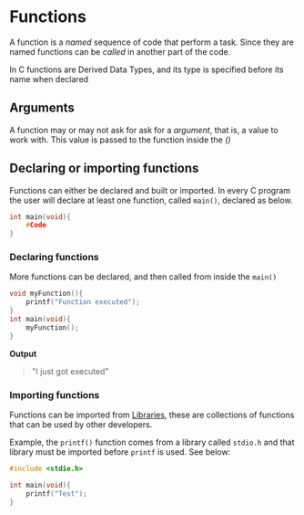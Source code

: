 # Functions
A function is a *named* sequence of code that perform a task.
Since they are named functions can be *called* in another part of the code. 

In C functions are Derived Data Types, and its type is specified before its name when declared

## Arguments
A function may or may not ask for ask for a *argument*, that is, a value to work with. This value is passed to the function inside the *()* 

## Declaring or importing functions
Functions can either be declared and built or imported.
In every C program the user will declare at least one function, called `main()`, declared as below.
```C
int main(void){
	#Code
}
```

### Declaring functions
More functions can be declared, and then called from inside the `main()`
```C
void myFunction(){
	printf("Function executed");
}
int main(void){
	myFunction();
}
```
**Output**
> "I just got executed"

### Importing functions
Functions can be imported from [Libraries](./CS50x_Libraries.md), these are collections of functions that can be used by other developers.

Example, the `printf()` function comes from a library called `stdio.h` and that library must be imported before `printf` is used. See below:
```C
#include <stdio.h>

int main(void){	
	printf("Test");
}
```
